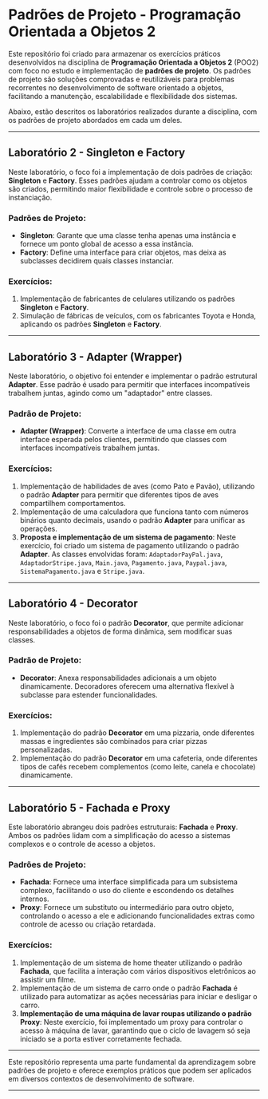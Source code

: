 # Padrões de Projeto - Programação Orientada a Objetos 2

Este repositório foi criado para armazenar os exercícios práticos desenvolvidos na disciplina de **Programação Orientada a Objetos 2** (POO2) com foco no estudo e implementação de **padrões de projeto**. Os padrões de projeto são soluções comprovadas e reutilizáveis para problemas recorrentes no desenvolvimento de software orientado a objetos, facilitando a manutenção, escalabilidade e flexibilidade dos sistemas.

Abaixo, estão descritos os laboratórios realizados durante a disciplina, com os padrões de projeto abordados em cada um deles.

---

## Laboratório 2 - Singleton e Factory

Neste laboratório, o foco foi a implementação de dois padrões de criação: **Singleton** e **Factory**. Esses padrões ajudam a controlar como os objetos são criados, permitindo maior flexibilidade e controle sobre o processo de instanciação.

### Padrões de Projeto:
- **Singleton**: Garante que uma classe tenha apenas uma instância e fornece um ponto global de acesso a essa instância.
- **Factory**: Define uma interface para criar objetos, mas deixa as subclasses decidirem quais classes instanciar. 

### Exercícios:
1. Implementação de fabricantes de celulares utilizando os padrões **Singleton** e **Factory**.
2. Simulação de fábricas de veículos, com os fabricantes Toyota e Honda, aplicando os padrões **Singleton** e **Factory**.

---

## Laboratório 3 - Adapter (Wrapper)

Neste laboratório, o objetivo foi entender e implementar o padrão estrutural **Adapter**. Esse padrão é usado para permitir que interfaces incompatíveis trabalhem juntas, agindo como um "adaptador" entre classes.

### Padrão de Projeto:
- **Adapter (Wrapper)**: Converte a interface de uma classe em outra interface esperada pelos clientes, permitindo que classes com interfaces incompatíveis trabalhem juntas.

### Exercícios:
1. Implementação de habilidades de aves (como Pato e Pavão), utilizando o padrão **Adapter** para permitir que diferentes tipos de aves compartilhem comportamentos.
2. Implementação de uma calculadora que funciona tanto com números binários quanto decimais, usando o padrão **Adapter** para unificar as operações.
3. **Proposta e implementação de um sistema de pagamento**: Neste exercício, foi criado um sistema de pagamento utilizando o padrão **Adapter**. As classes envolvidas foram: `AdaptadorPayPal.java`, `AdaptadorStripe.java`, `Main.java`, `Pagamento.java`, `Paypal.java`, `SistemaPagamento.java` e `Stripe.java`.

---

## Laboratório 4 - Decorator

Neste laboratório, o foco foi o padrão **Decorator**, que permite adicionar responsabilidades a objetos de forma dinâmica, sem modificar suas classes.

### Padrão de Projeto:
- **Decorator**: Anexa responsabilidades adicionais a um objeto dinamicamente. Decoradores oferecem uma alternativa flexível à subclasse para estender funcionalidades.

### Exercícios:
1. Implementação do padrão **Decorator** em uma pizzaria, onde diferentes massas e ingredientes são combinados para criar pizzas personalizadas.
2. Implementação do padrão **Decorator** em uma cafeteria, onde diferentes tipos de cafés recebem complementos (como leite, canela e chocolate) dinamicamente.

---

## Laboratório 5 - Fachada e Proxy

Este laboratório abrangeu dois padrões estruturais: **Fachada** e **Proxy**. Ambos os padrões lidam com a simplificação do acesso a sistemas complexos e o controle de acesso a objetos.

### Padrões de Projeto:
- **Fachada**: Fornece uma interface simplificada para um subsistema complexo, facilitando o uso do cliente e escondendo os detalhes internos.
- **Proxy**: Fornece um substituto ou intermediário para outro objeto, controlando o acesso a ele e adicionando funcionalidades extras como controle de acesso ou criação retardada.

### Exercícios:
1. Implementação de um sistema de home theater utilizando o padrão **Fachada**, que facilita a interação com vários dispositivos eletrônicos ao assistir um filme.
2. Implementação de um sistema de carro onde o padrão **Fachada** é utilizado para automatizar as ações necessárias para iniciar e desligar o carro.
3. **Implementação de uma máquina de lavar roupas utilizando o padrão Proxy**: Neste exercício, foi implementado um proxy para controlar o acesso à máquina de lavar, garantindo que o ciclo de lavagem só seja iniciado se a porta estiver corretamente fechada.

---

Este repositório representa uma parte fundamental da aprendizagem sobre padrões de projeto e oferece exemplos práticos que podem ser aplicados em diversos contextos de desenvolvimento de software.

---

